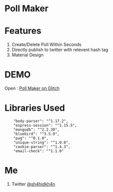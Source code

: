 Poll Maker
=========================

# Features 
1. Create/Delete Poll Within Seconds
2. Directly publish to twitter with relevent hash tag
3. Material Design

# DEMO
Open : [Poll Maker on Glitch](https://trending-polls.glitch.me/)

# Libraries Used
```"express": "^4.15.3",  
    "body-parser": "^1.17.2",
    "express-session": "^1.15.5",
    "mongodb": "^2.2.30",
    "bluebird": "^3.5.0",
    "pug": "^0.1.0",
    "unique-string": "^1.0.0",
    "cookie-parser": "^1.4.3",
    "email-check": "^1.1.0"
```
    
# Me
1. Twitter [@sh4hidkh4n](https://twitter.com/sh4hidkh4n)
    

